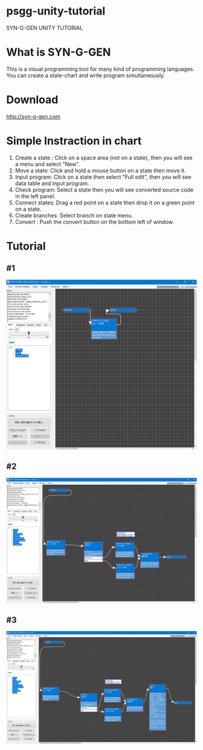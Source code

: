 # psgg-unity-tutorial

SYN-G-GEN UNITY TUTORIAL

# What is SYN-G-GEN

This is a visual programming tool for many kind of programming languages. You can create a state-chart and write program simultaneously.

# Download

http://syn-g-gen.com

# Simple Instraction in chart

1. Create a state : Click on a space area (not on a state), then you will see a menu and select "New".  
2. Move a state: Click and hold a mouse button on a state then move it.  
3. Input program: Click on a state then select "Full edit", then you will see data table and input program.  
4. Check program: Select a state then you will see  converted source code in the left panel.  
5. Connect states: Drag a red point on a state then drop it on a green point on a state.  
6. Create branches: Select branch on state menu.  
7. Convert : Push the convert button on the bottom left of window.  

# Tutorial

## #1

![](https://raw.githubusercontent.com/NNNIC/psgg-unity-tutorial/master/wiki/tuto1.png)

## #2

![](https://raw.githubusercontent.com/NNNIC/psgg-unity-tutorial/master/wiki/tuto2.png)

## #3

![](https://raw.githubusercontent.com/NNNIC/psgg-unity-tutorial/master/wiki/tuto3.png)

